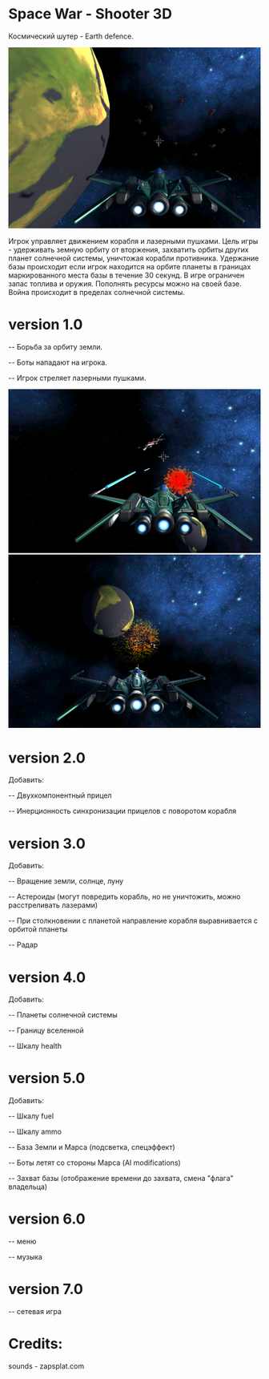 # Space War - Shooter 3D

Космический шутер - Earth defence.

![Screenshot](screenshot/img1.png)

Игрок управляет движением корабля и лазерными пушками. 
Цель игры - удерживать земную орбиту от вторжения, захватить орбиты других планет солнечной системы, уничтожая корабли противника. 
Удержание базы происходит если игрок находится на орбите планеты в границах маркированного места базы в течение 30 секунд.
В игре ограничен запас топлива и оружия. Пополнять ресурсы можно на своей базе. Война происходит в пределах солнечной системы.

# version 1.0

-- Борьба за орбиту земли.

-- Боты нападают на игрока.

-- Игрок стреляет лазерными пушками.

![Screenshot](screenshot/img2.png)
![Screenshot](screenshot/img3.png)

# version 2.0

Добавить:

-- Двухкомпонентный прицел

-- Инерционность синхронизации прицелов с поворотом корабля

# version 3.0

Добавить:

-- Вращение земли, солнце, луну

-- Астероиды (могут повредить корабль, но не уничтожить, можно расстреливать лазерами)

-- При столкновении с планетой направление корабля выравнивается с орбитой планеты

-- Радар

# version 4.0

Добавить:

-- Планеты солнечной системы

-- Границу вселенной

-- Шкалу health


# version 5.0

Добавить:

-- Шкалу fuel

-- Шкалу ammo

-- База Земли и Марса (подсветка, спецэффект)

-- Боты летят со стороны Марса (AI modifications)

-- Захват базы (отображение времени до захвата, смена "флага" владельца)


# version 6.0

-- меню

-- музыка


# version 7.0

-- сетевая игра




# Credits:

  sounds - zapsplat.com